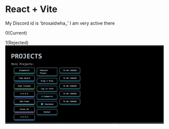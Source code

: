 # React + Vite

My Discord id is 'brosaidwha_'
I am very active there 

0(Current)


1(Rejected)
![alt text](image.png)
